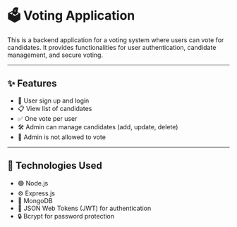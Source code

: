 <p align="center">
  <h1>🗳️ Voting Application</h1>
</p>

This is a backend application for a voting system where users can vote for candidates. It provides functionalities for user authentication, candidate management, and secure voting.

---

## ✨ Features

- 🔐 User sign up and login  
- 📋 View list of candidates  
- ✅ One vote per user  
- 🛠️ Admin can manage candidates (add, update, delete)  
- 🚫 Admin is not allowed to vote  

---

## 🧰 Technologies Used

- 🟢 Node.js  
- ⚙️ Express.js  
- 🍃 MongoDB  
- 🔑 JSON Web Tokens (JWT) for authentication  
- 🔒 Bcrypt for password protection  

